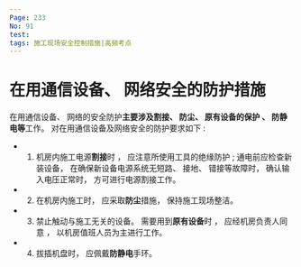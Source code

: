 ```yaml
---
Page: 233
No: 91
test: 
tags: 施工现场安全控制措施|高频考点
---
```

# 在用通信设备、 网络安全的防护措施
在用通信设备、 网络的安全防护**主要涉及割接、 防尘、 原有设备的保护 、 防静电等**工作。 对在用通信设备及网络安全的防护要求如下 :
- 1. 机房内施工电源**割接**时 ， 应注意所使用工具的绝缘防护 ; 通电前应检查新装设备， 在确保新设备电源系统无短路、 接地、 错接等故障时， 确认输入电压正常时， 方可进行电源割接工作。
- 2. 在机房内施工时， 应采取**防尘**措施， 保持施工现场整洁。
- 3. 禁止触动与施工无关的设备。 需要用到**原有设备**时 ， 应经机房负责人同意 ， 以机房值班人员为主进行工作。
- 4. 拔插机盘时， 应佩戴**防静电**手环。